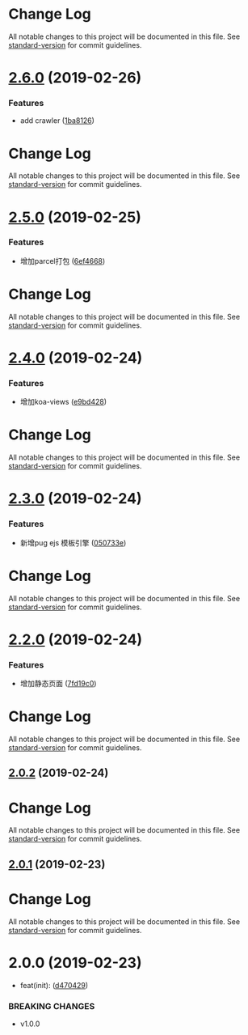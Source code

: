 # Change Log

All notable changes to this project will be documented in this file. See [standard-version](https://github.com/conventional-changelog/standard-version) for commit guidelines.

# [2.6.0](https://github.com/zhangximufeng/trailer/compare/v2.5.0...v2.6.0) (2019-02-26)


### Features

* add crawler ([1ba8126](https://github.com/zhangximufeng/trailer/commit/1ba8126))



# Change Log

All notable changes to this project will be documented in this file. See [standard-version](https://github.com/conventional-changelog/standard-version) for commit guidelines.

# [2.5.0](https://github.com/zhangximufeng/trailer/compare/v2.4.0...v2.5.0) (2019-02-25)


### Features

* 增加parcel打包 ([6ef4668](https://github.com/zhangximufeng/trailer/commit/6ef4668))



# Change Log

All notable changes to this project will be documented in this file. See [standard-version](https://github.com/conventional-changelog/standard-version) for commit guidelines.

# [2.4.0](https://github.com/zhangximufeng/trailer/compare/v2.3.0...v2.4.0) (2019-02-24)


### Features

* 增加koa-views ([e9bd428](https://github.com/zhangximufeng/trailer/commit/e9bd428))



# Change Log

All notable changes to this project will be documented in this file. See [standard-version](https://github.com/conventional-changelog/standard-version) for commit guidelines.

# [2.3.0](https://github.com/zhangximufeng/trailer/compare/v2.2.0...v2.3.0) (2019-02-24)


### Features

* 新增pug ejs 模板引擎 ([050733e](https://github.com/zhangximufeng/trailer/commit/050733e))



# Change Log

All notable changes to this project will be documented in this file. See [standard-version](https://github.com/conventional-changelog/standard-version) for commit guidelines.

# [2.2.0](https://github.com/zhangximufeng/trailer/compare/v2.0.2...v2.2.0) (2019-02-24)


### Features

* 增加静态页面 ([7fd19c0](https://github.com/zhangximufeng/trailer/commit/7fd19c0))



# Change Log

All notable changes to this project will be documented in this file. See [standard-version](https://github.com/conventional-changelog/standard-version) for commit guidelines.

## [2.0.2](https://github.com/zhangximufeng/trailer/compare/v2.0.1...v2.0.2) (2019-02-24)



# Change Log

All notable changes to this project will be documented in this file. See [standard-version](https://github.com/conventional-changelog/standard-version) for commit guidelines.

## [2.0.1](https://github.com/zhangximufeng/trailer/compare/v2.0.0...v2.0.1) (2019-02-23)



# Change Log

All notable changes to this project will be documented in this file. See [standard-version](https://github.com/conventional-changelog/standard-version) for commit guidelines.

# 2.0.0 (2019-02-23)


* feat(init): ([d470429](https://github.com/zhangximufeng/trailer/commit/d470429))


### BREAKING CHANGES

* v1.0.0
